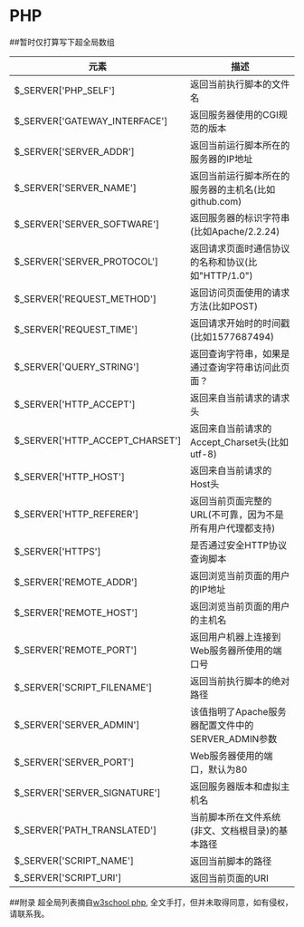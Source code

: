 <h1>PHP</h1>

##暂时仅打算写下超全局数组

|元素|描述|
|----|----|
|$_SERVER['PHP_SELF']|返回当前执行脚本的文件名|
|$_SERVER['GATEWAY_INTERFACE']|返回服务器使用的CGI规范的版本|
|$_SERVER['SERVER_ADDR']|返回当前运行脚本所在的服务器的IP地址|
|$_SERVER['SERVER_NAME']|返回当前运行脚本所在的服务器的主机名(比如github.com)|
|$_SERVER['SERVER_SOFTWARE']|返回服务器的标识字符串(比如Apache/2.2.24)|
|$_SERVER['SERVER_PROTOCOL']|返回请求页面时通信协议的名称和协议(比如"HTTP/1.0")|
|$_SERVER['REQUEST_METHOD']|返回访问页面使用的请求方法(比如POST)|
|$_SERVER['REQUEST_TIME']|返回请求开始时的时间戳(比如1577687494)|
|$_SERVER['QUERY_STRING']|返回查询字符串，如果是通过查询字符串访问此页面？|
|$_SERVER['HTTP_ACCEPT']|返回来自当前请求的请求头|
|$_SERVER['HTTP_ACCEPT_CHARSET']|返回来自当前请求的Accept_Charset头(比如utf-8)|
|$_SERVER['HTTP_HOST']|返回来自当前请求的Host头|
|$_SERVER['HTTP_REFERER']|返回当前页面完整的URL(不可靠，因为不是所有用户代理都支持)|
|$_SERVER['HTTPS']|是否通过安全HTTP协议查询脚本|
|$_SERVER['REMOTE_ADDR']|返回浏览当前页面的用户的IP地址|
|$_SERVER['REMOTE_HOST']|返回浏览当前页面的用户的主机名|
|$_SERVER['REMOTE_PORT']|返回用户机器上连接到Web服务器所使用的端口号|
|$_SERVER['SCRIPT_FILENAME']|返回当前执行脚本的绝对路径|
|$_SERVER['SERVER_ADMIN']|该值指明了Apache服务器配置文件中的SERVER_ADMIN参数|
|$_SERVER['SERVER_PORT']|Web服务器使用的端口，默认为80|
|$_SERVER['SERVER_SIGNATURE']|返回服务器版本和虚拟主机名|
|$_SERVER['PATH_TRANSLATED']|当前脚本所在文件系统(非文、文档根目录)的基本路径|
|$_SERVER['SCRIPT_NAME']|返回当前脚本的路径|
|$_SERVER['SCRIPT_URI']|返回当前页面的URI|


##附录
超全局列表摘自[w3school php](http://www.w3school.com.cn/php/php_superglobals.asp), 全文手打，但并未取得同意，如有侵权，请联系我。
